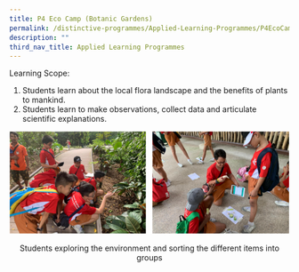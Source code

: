 ```yaml
---
title: P4 Eco Camp (Botanic Gardens)
permalink: /distinctive-programmes/Applied-Learning-Programmes/P4EcoCampBotanicGardens/
description: ""
third_nav_title: Applied Learning Programmes
---
```

Learning Scope:

1. Students learn about the local flora landscape and the benefits of plants to mankind.
2. Students learn to make observations, collect data and articulate scientific explanations.

<img alt="" src="/images/p4%20eco%20camp.png">
<p style="text-align:center;">Students exploring the environment and sorting the different items into groups</p>